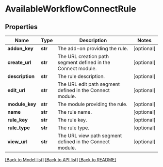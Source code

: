 # AvailableWorkflowConnectRule

## Properties
Name | Type | Description | Notes
------------ | ------------- | ------------- | -------------
**addon_key** | **str** | The add-on providing the rule. | [optional] 
**create_url** | **str** | The URL creation path segment defined in the Connect module. | [optional] 
**description** | **str** | The rule description. | [optional] 
**edit_url** | **str** | The URL edit path segment defined in the Connect module. | [optional] 
**module_key** | **str** | The module providing the rule. | [optional] 
**name** | **str** | The rule name. | [optional] 
**rule_key** | **str** | The rule key. | [optional] 
**rule_type** | **str** | The rule type. | [optional] 
**view_url** | **str** | The URL view path segment defined in the Connect module. | [optional] 

[[Back to Model list]](../README.md#documentation-for-models) [[Back to API list]](../README.md#documentation-for-api-endpoints) [[Back to README]](../README.md)

